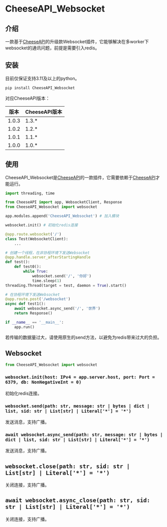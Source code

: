 # **CheeseAPI_Websocket**

## **介绍**

一款基于[CheeseAPI](https://github.com/CheeseUnknown/CheeseAPI)的升级款Websocket插件，它能够解决在多worker下websocket的通讯问题，前提是需要引入redis。

## **安装**

目前仅保证支持3.11及以上的python。

```bash
pip install CheeseAPI_Websocket
```

对应CheeseAPI版本：

| 版本 | CheeseAPI版本 |
| - | - |
| 1.0.3 | 1.3.* |
| 1.0.2 | 1.2.* |
| 1.0.1 | 1.1.* |
| 1.0.0 | 1.0.* |

## **使用**

CheeseAPI_Websocket是[CheeseAPI](https://github.com/CheeseUnknown/CheeseAPI)的一款插件，它需要依赖于[CheeseAPI](https://github.com/CheeseUnknown/CheeseAPI)才能运行。

```python
import threading, time

from CheeseAPI import app, WebsocketClient, Response
from CheeseAPI_Websocket import websocket

app.modules.append('CheeseAPI_Websocket') # 加入模块

websocket.init() # 初始化redis连接

@app.route.websocket('/')
class Test(WebsocketClient):
    ...

# 创建一个线程，在非协程环境下发送Websocket
@app.handle.server_afterStartingHandle
def test():
    def test0():
        while True:
            websocket.send('/', '你好')
            time.sleep(1)
threading.Thread(target = test, daemon = True).start()

# 在协程环境下发送Websocket
@app.route.post('/websocket')
async def test1():
    await websocket.async_send('/', '世界')
    return Response()

if __name__ == '__main__':
    app.run()
```

若传输的数据量过大，请使用原生的send方法，以避免为redis带来过大的负担。

## **Websocket**

```python
from CheeseAPI_Websocket import websocket
```

### **`websocket.init(host: IPv4 = app.server.host, port: Port = 6379, db: NonNegativeInt = 0)`**

初始化redis连接。

### **`websocket.send(path: str, message: str | bytes | dict | list, sid: str | List[str] | Literal['*'] = '*')`**

发送消息，支持广播。

### **`await websocket.async_send(path: str, message: str | bytes | dict | list, sid: str | List[str] | Literal['*'] = '*')`**

发送消息，支持广播。

## **`websocket.close(path: str, sid: str | List[str] | Literal['*'] = '*')`**

关闭连接，支持广播。

## **`await websocket.async_close(path: str, sid: str | List[str] | Literal['*'] = '*')`**

关闭连接，支持广播。
